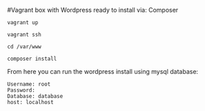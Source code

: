 #Vagrant box with Wordpress ready to install via: Composer

    vagrant up
    
    vagrant ssh
    
    cd /var/www
    
    composer install
    
From here you can run the wordpress install using mysql database:

    Username: root
    Password:
    Database: database
    host: localhost
    
